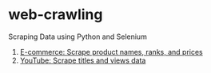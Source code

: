 # web-crawling
Scraping Data using Python and Selenium

1. [E-commerce: Scrape product names, ranks, and prices](crawling_ecommerce.py)
2. [YouTube: Scrape titles and views data](youtube-crawler.py)
   
